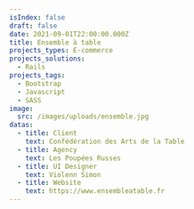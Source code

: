 ```yaml
---
isIndex: false
draft: false
date: 2021-09-01T22:00:00.000Z
title: Ensemble à table
projects_types: E-commerce
projects_solutions:
  - Rails
projects_tags:
  - Bootstrap
  - Javascript
  - SASS
image:
  src: /images/uploads/ensemble.jpg
datas:
  - title: Client
    text: Confédération des Arts de la Table
  - title: Agency
    text: Les Poupées Russes
  - title: UI Designer
    text: Violenn Simon
  - title: Website
    text: https://www.ensembleatable.fr
---
```

